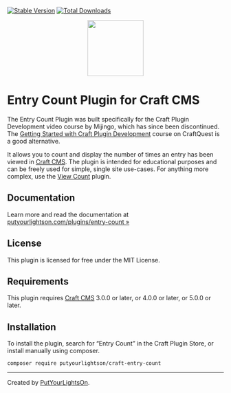 [![Stable Version](https://img.shields.io/packagist/v/putyourlightson/craft-entry-count?label=stable)]((https://packagist.org/packages/putyourlightson/craft-entry-count))
[![Total Downloads](https://img.shields.io/packagist/dt/putyourlightson/craft-entry-count)](https://packagist.org/packages/putyourlightson/craft-entry-count)

<p align="center"><img width="130" src="https://putyourlightson.com/assets/logos/entry-count.svg"></p>

# Entry Count Plugin for Craft CMS

The Entry Count Plugin was built specifically for the Craft Plugin Development video course by Mijingo, which has since been discontinued. The [Getting Started with Craft Plugin Development](https://craftquest.io/courses/how-to-create-craft-plugin) course on CraftQuest is a good alternative.

It allows you to count and display the number of times an entry has been viewed in  [Craft CMS](https://craftcms.com/). The plugin is intended for educational purposes and can be freely used for simple, single site use-cases. For anything more complex, use the [View Count](https://www.doublesecretagency.com/plugins/view-count) plugin.

## Documentation

Learn more and read the documentation at [putyourlightson.com/plugins/entry-count »](https://putyourlightson.com/plugins/entry-count)

## License

This plugin is licensed for free under the MIT License.

## Requirements

This plugin requires [Craft CMS](https://craftcms.com/) 3.0.0 or later, or 4.0.0 or later, or 5.0.0 or later.

## Installation

To install the plugin, search for “Entry Count” in the Craft Plugin Store, or install manually using composer.

```shell
composer require putyourlightson/craft-entry-count
```

---

Created by [PutYourLightsOn](https://putyourlightson.com/).
